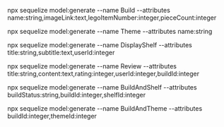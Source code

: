 npx sequelize model:generate --name Build --attributes name:string,imageLink:text,legoItemNumber:integer,pieceCount:integer

npx sequelize model:generate --name Theme --attributes name:string

npx sequelize model:generate --name DisplayShelf --attributes title:string,subtitle:text,userId:integer

npx sequelize model:generate --name Review --attributes title:string,content:text,rating:integer,userId:integer,buildId:integer

npx sequelize model:generate --name BuildAndShelf --attributes buildStatus:string,buildId:integer,shelfId:integer

npx sequelize model:generate --name BuildAndTheme --attributes buildId:integer,themeId:integer
